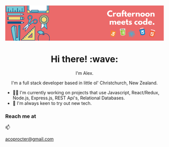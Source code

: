 
[![banner](https://github.com/alexpppp/alexpppp/raw/master/assets/header.png)](#)
<h1 align='center'> Hi there! :wave:</h1>
<p align='center'>
I'm Alex.
</p>
<p align='center'>I'm a full stack developer based in little ol' Christchurch, New Zealand.</p>

- 👨‍💻 I'm currently working on projects that use Javascript, React/Redux, Node.js, Express.js, REST Api's, Relational Databases.
- 🤔 I'm always keen to try out new tech.

### Reach me at
📫  <p>acoprocter@gmail.com</p>



